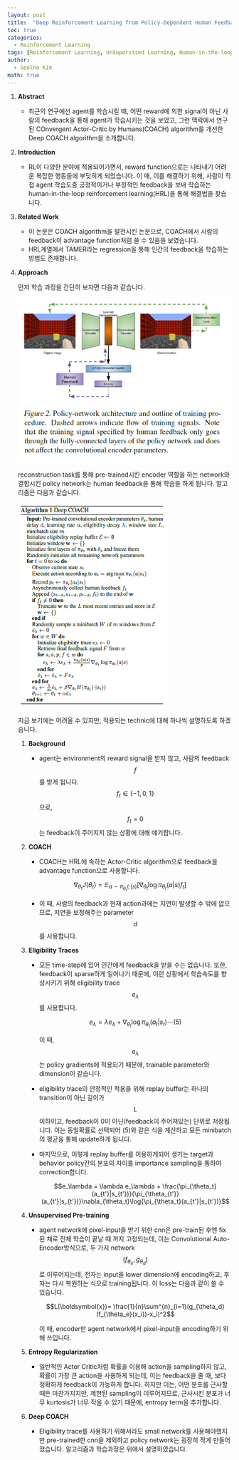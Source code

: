 ```yaml
---
layout: post
title:  "Deep Reinforcement Learning from Policy-Dependent Human Feedback 논문 리뷰 및 설명"
toc: true
categories: 
  - Reinforcement Learning 
tags: [Reinforcement Learning, UnSupervised Learning, Human-in-the-loop]
author:
  - Seolho Kim
math: true
---
```

1. **Abstract**
    - 최근의 연구에선 agent를 학습시킬 때, 어떤 reward에 의한 signal이 아닌 사람의 feedback을 통해 agent가 학습시키는 것을 보였고, 그런 맥락에서 연구된 COnvergent Actor-Critic by Humans(COACH) algorithm를 개선한 Deep COACH algorithm을 소개합니다.
2. **Introduction**
    - RL이 다양한 분야에 적용되어가면서, reward function으로는 나타내기 어려운 복잡한 행동들에 부딪히게 되었습니다. 이 때, 이를 해결하기 위해, 사람이 직접 agent 학습도중 긍정적이거나 부정적인 feedback을 보내 학습하는 human-in-the-loop reinforcement learning(HRL)을 통해 해결법을 찾습니다.
3. **Related Work**
    - 이 논문은 COACH algorithm을 발전시킨 논문으로, COACH에서 사람의 feedback이 advantage function처럼 쓸 수 있음을 보였습니다.
    - HRL계열에서 TAMER라는 regression을 통해 인간의 feedback을 학습하는 방법도 존재합니다.
4. **Approach**

    먼저 학습 과정을 간단히 보자면 다음과 같습니다.

    ![human_feedback](/assets/img/deep_coach_0.PNG)

    reconstruction task를 통해 pre-trained시킨 encoder 역할을 하는 network와 결합시킨 policy network는 human feedback을 통해 학습을 하게 됩니다. 알고리즘은 다음과 같습니다.

    ![human_feedback](/assets/img/deep_coach_1.PNG)

    지금 보기에는 어려울 수 있지만, 적용되는 technic에 대해 하나씩 설명하도록 하겠습니다.

    1. **Background**
        - agent는 environment의 reward signal을 받지 않고, 사람의 feedback $$f$$를 받게 됩니다. $$f_t \in \{ -1, 0, 1\}$$으로, $$f_t = 0$$는 feedback이 주어지지 않는 상황에 대해 얘기합니다.
    2. **COACH**
        - COACH는 HRL에 속하는 Actor-Critic algorithm으로 feedback을 advantage function으로 사용합니다.

        $$\nabla _{\theta_t}J(\theta_t) = \mathbb{E}_{a\sim \pi_{\theta_t}(\cdot|s)}[\nabla_{\theta_t}\log{\pi_{\theta_t}(a|s)f_t}]$$

        - 이 때, 사람의 feedback과 현재 action과에는 지연이 발생할 수 밖에 없으므로, 지연을 보정해주는 parameter $$d$$를 사용합니다.
    3. **Eligibility Traces**
        - 모든 time-step에 있어 인간에게 feedback을 받을 수는 없습니다. 또한, feedback이 sparse하게 일어나기 때문에, 이런 상황에서 학습속도를 향상시키기 위해 eligibility trace $$e_\lambda$$를 사용합니다.

            $$e_\lambda = \lambda e_\lambda + \nabla _{\theta_t} \log{\pi_{\theta_t}(a_t|s_t)} \cdots (5)$$

            이 때, $$e_\lambda$$는 policy gradients에 적용되기 때문에, trainable parameter와 dimension이 같습니다.

        - eligibility trace의 안정적인 적용을 위해 replay buffer는 하나의 transition이 아닌 길이가 $$L$$이하이고, feedback이 0이 아닌(feedback이 주어져있는) 단위로 저장됩니다. 이는 동일확률로 선택되어 (5)와 같은 식을 계산하고 모든 minibatch의 평균을 통해 update하게 됩니다.
        - 마지막으로, 이렇게 replay buffer를 이용하게되어 생기는 target과 behavior policy간의 분포의 차이를 importance sampling을 통하여 correction합니다.

            $$e_\lambda = \lambda e_\lambda + \frac{\pi_{\theta_t}(a_{t'}|s_{t'})}{\pi_{\theta_{t'}}(a_{t'}|s_{t'})}\nabla_{\theta_t}\log{\pi_{\theta_t}(a_{t'}|s_{t'})}$$

    4. **Unsupervised Pre-training**
        - agent network에 pixel-input을 받기 위한 cnn은 pre-train된 후엔 fix된 채로 전체 학습이 끝날 때 까지 고정되는데, 이는 Convolutional Auto-Encoder방식으로, 두 가지 network $$(f_{\theta_e}, g_{\theta_d})$$로 이루어지는데, 전자는 input을 lower dimension에 encoding하고, 후자는 다시 복원하는 식으로 training됩니다. 이 loss는 다음과 같이 쓸 수 있습니다.

            $$L(\boldsymbol{x})= \frac{1}{n}\sum^{n}_{i=1}(g_{\theta_d}(f_{\theta_e}(x_i))-x_i)^2$$

            이 때, encoder만 agent network에서 pixel-input을 encoding하기 위해 쓰입니다.

    5. **Entropy Regularization**
        - 일반적인 Actor Critic처럼 확률을 이용해 action을 sampling하지 않고, 확률이 가장 큰 action을 사용하게 되는데, 이는 feedback을 줄 때, 보다 정확하게 feedback이 가능하게 합니다.  하지만 이는, 어떤 분포를 근사할때든 마찬가지지만, 제한된 sampling이 이루어지므로, 근사시킨 분포가 너무 kurtosis가 너무 작을 수 있기 때문에, entropy term을 추가합니다.
    6. **Deep COACH**
        - Eligibility trace를 사용하기 위해서라도 small network를 사용해야했지만 pre-trained한 cnn을 제외하고 policy network는 굉장히 작게 만들어졌습니다. 알고리즘과 학습과정은 위에서 설명하였습니다.
